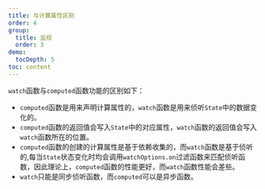 ```yaml
---
title: 与计算属性区别
order: 4
group:
  title: 监视
  order: 3  
demo:
  tocDepth: 5
toc: content
---
```

 

`watch`函数与`computed`函数功能的区别如下：

- `computed`函数是用来声明计算属性的，`watch`函数是用来侦听`State`中的数据变化的。
- `computed`函数的返回值会写入`State`中的对应属性，`watch`函数的返回值会写入`watch`函数所在的位置。
- `computed`函数的创建的计算属性是基于依赖收集的，而`watch`函数是基于侦听的,每当`State`状态变化时均会调用`watchOptions.on`过滤函数来匹配侦听函数，因此理论上，`computed`函数的性能更好，而`watch`函数性能会差些。
- `watch`只能是同步侦听函数，而`computed`可以是异步函数。
